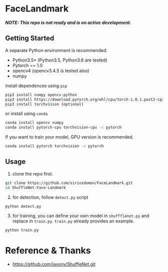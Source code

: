 # FaceLandmark

*__NOTE: This repo is not ready and is on active development.__*



## Getting Started

A separate Python environment is recommended.
+ Python3.5+ (Python3.5, Python3.6 are tested)
+ Pytorch == 1.0
+ opencv4 (opencv3.4.5 is tested also)
+ numpy

install dependences using `pip`
```bash
pip3 install numpy opencv-python
pip3 install https://download.pytorch.org/whl/cpu/torch-1.0.1.post2-cp36-cp36m-linux_x86_64.whl
pip3 install torchvision (optional)
```
or install using `conda`
```bash
conda install opencv numpy
conda install pytorch-cpu torchvision-cpu -c pytorch
```
If you want to train your model, GPU version is recommended.
```bash
conda install pytorch torchvision -c pytorch
```

## Usage
1. clone the repo first.
```bash
git clone https://github.com/siriusdemon/FaceLandmark.git
cd ShuffleNet-Face-Landmark
```
2. for detection, follow `detect.py` script
```bash
python detect.py
```
3. for training, you can define your own model in `shuffflenet.py` and replace in `train.py`. `train.py` already provides an example.
```bash
python train.py
```


# Reference & Thanks
+ https://github.com/jaxony/ShuffleNet.git
